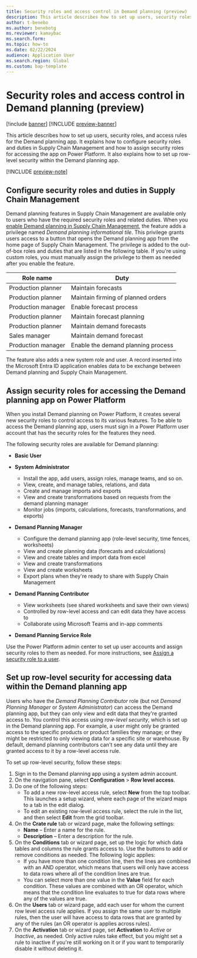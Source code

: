 ```yaml
---
title: Security roles and access control in Demand planning (preview)
description: This article describes how to set up users, security roles, and access rules for the Demand planning app. It explains how to configure security roles and duties in Supply Chain Management and how to assign security roles for accessing the app on Power Platform. It also explains how to set up row-level accessing data within the Demand planning app.
author: t-benebo
ms.author: benebotg
ms.reviewer: kamaybac
ms.search.form:
ms.topic: how-to
ms.date: 02/22/2024
audience: Application User
ms.search.region: Global
ms.custom: bap-template
---
```


# Security roles and access control in Demand planning (preview)

[!include [banner](../includes/banner.md)]
[!INCLUDE [preview-banner](../includes/preview-banner.md)]

This article describes how to set up users, security roles, and access rules for the Demand planning app. It explains how to configure security roles and duties in Supply Chain Management and how to assign security roles for accessing the app on Power Platform. It also explains how to set up row-level security within the Demand planning app.

[!INCLUDE [preview-note](../includes/preview-note.md)]

## Configure security roles and duties in Supply Chain Management

Demand planning features in Supply Chain Management are available only to users who have the required security roles and related duties. When you [enable Demand planning in Supply Chain Management](install-demand-planning.md), the feature adds a privilege named *Demand planning informational tile*. This privilege grants users access to a button that opens the Demand planning app from the home page of Supply Chain Management. The privilege is added to the out-of-box roles and duties that are listed in the following table. If you're using custom roles, you must manually assign the privilege to them as needed after you enable the feature.

| Role name | Duty |
|---|---|
| Production planner | Maintain forecasts |
| Production planner | Maintain firming of planned orders |
| Production manager | Enable forecast process |
| Production planner | Maintain forecast planning |
| Production planner | Maintain demand forecasts |
| Sales manager | Maintain demand forecast |
| Production manager | Enable the demand planning process |

The feature also adds a new system role and user. A record inserted into the Microsoft Entra ID application enables data to be exchange between Demand planning and Supply Chain Management. <!-- KFM: What is this referring to? Can we name the new role and user? Or is this talking about one of the roles in Power Platform (described in the next section)?-->

## Assign security roles for accessing the Demand planning app on Power Platform

When you install Demand planning on Power Platform, it creates several new security roles to control access to its various features. To be able to access the Demand planning app, users must sign in a Power Platform user account that has the security roles for the features they need.

The following security roles are available for Demand planning: <!-- KFM: Are these all unique to DP, or are some standard (eg, Basic User and System Administrator) -->

- **Basic User** <!-- KFM: Mentioned in the video. Details needed -->

- **System Administrator**  
    - Install the app, add users, assign roles, manage teams, and so on.
    - View, create, and manage tables, relations, and data
    - Create and manage imports and exports
    - View and create transformations based on requests from the demand planning manager
    - Monitor jobs (imports, calculations, forecasts, transformations, and exports)

- **Demand Planning Manager**
    - Configure the demand planning app (role-level security, time fences, worksheets)
    - View and create planning data (forecasts and calculations)
    - View and create tables and import data from excel
    - View and create transformations
    - View and create worksheets
    - Export plans when they're ready to share with Supply Chain Management

- **Demand Planning Contributor**
    - View worksheets (see shared worksheets and save their own views)
    - Controlled by row-level access and can edit data they have access to
    - Collaborate using Microsoft Teams and in-app comments

- **Demand Planning Service Role** <!-- KFM: Do we still have this? How shall we describe it? -->

Use the Power Platform admin center to set up user accounts and assign security roles to them as needed. For more instructions, see [Assign a security role to a user](/power-platform/admin/assign-security-roles).

## Set up row-level security for accessing data within the Demand planning app

Users who have the *Demand Planning Contributor* role (but not *Demand Planning Manager* or *System Administrator*) can access the Demand planning app, but they can only view and edit data that they're granted access to. You control this access using *row-level security*, which is set up in the Demand planning app. For example, a user might only be granted access to the specific products or product families they manage; or they might be restricted to only viewing data for a specific site or warehouse. By default, demand planning contributors can't see any data until they are granted access to it by a row-level access rule.

To set up row-level security, follow these steps:

1. Sign in to the Demand planning app using a system admin account.
1. On the navigation pane, select **Configuration** \> **Row level access**.
1. Do one of the following steps:
    - To add a new row-level access rule, select **New** from the top toolbar. This launches a setup wizard, where each page of the wizard maps to a tab in the edit dialog.
    - To edit an existing row-level access rule, select the rule in the list, and then select **Edit** from the grid toolbar.
1. On the **Crate rule** tab or wizard page, make the following settings:
    - **Name** – Enter a name for the rule.
    - **Description** – Enter a description for the rule.
1. On the **Conditions** tab or wizard page, set up the logic for which data tables and columns the rule grants access to. Use the buttons to add or remove conditions as needed. The following logic applies:
    - If you have more than one condition line, then the lines are combined with an AND operator, which means that users will only have access to data rows where all of the condition lines are true.
    - You can select more than one value in the **Value** field for each condition. These values are combined with an OR operator, which means that the condition line evaluates to true for data rows where any of the values are true.
1. On the **Users** tab or wizard page, add each user for whom the current row level access rule applies. If you assign the same user to multiple rules, then the user will have access to data rows that are granted by any of the rules (an OR operator is applies across rules).
1. On the **Activation** tab or wizard page, set **Activation** to *Active* or *Inactive*, as needed. Only active rules take effect, but you might set a rule to inactive if you're still working on it or if you want to temporarily disable it without deleting it.

